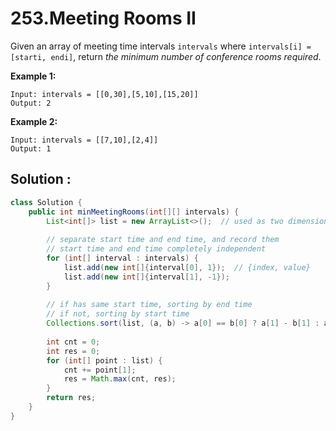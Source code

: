 # 253.Meeting Rooms II

Given an array of meeting time intervals `intervals` where `intervals[i] = [starti, endi]`, return *the minimum number of conference rooms required*.

 

**Example 1:**

```
Input: intervals = [[0,30],[5,10],[15,20]]
Output: 2
```

**Example 2:**

```
Input: intervals = [[7,10],[2,4]]
Output: 1
```





## Solution :

```java
class Solution {
    public int minMeetingRooms(int[][] intervals) {
        List<int[]> list = new ArrayList<>();  // used as two dimensional array
        
      	// separate start time and end time, and record them
        // start time and end time completely independent
        for (int[] interval : intervals) {
            list.add(new int[]{interval[0], 1});  // {index, value}
            list.add(new int[]{interval[1], -1});
        }
        
      	// if has same start time, sorting by end time
      	// if not, sorting by start time
        Collections.sort(list, (a, b) -> a[0] == b[0] ? a[1] - b[1] : a[0] - b[0]);
        
        int cnt = 0;
        int res = 0;
        for (int[] point : list) {
            cnt += point[1];
            res = Math.max(cnt, res);
        }
        return res;
    }
}
```

